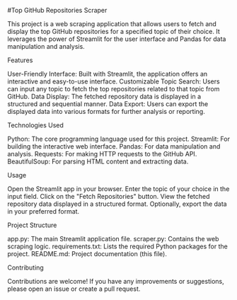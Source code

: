 #Top GitHub Repositories Scraper


This project is a web scraping application that allows users to fetch and display the top GitHub repositories for a specified topic of their choice. It leverages the power of Streamlit for the user interface and Pandas for data manipulation and analysis.

Features

User-Friendly Interface: Built with Streamlit, the application offers an interactive and easy-to-use interface.
Customizable Topic Search: Users can input any topic to fetch the top repositories related to that topic from GitHub.
Data Display: The fetched repository data is displayed in a structured and sequential manner.
Data Export: Users can export the displayed data into various formats for further analysis or reporting.

Technologies Used

Python: The core programming language used for this project.
Streamlit: For building the interactive web interface.
Pandas: For data manipulation and analysis.
Requests: For making HTTP requests to the GitHub API.
BeautifulSoup: For parsing HTML content and extracting data.

Usage

Open the Streamlit app in your browser.
Enter the topic of your choice in the input field.
Click on the "Fetch Repositories" button.
View the fetched repository data displayed in a structured format.
Optionally, export the data in your preferred format.

Project Structure

app.py: The main Streamlit application file.
scraper.py: Contains the web scraping logic.
requirements.txt: Lists the required Python packages for the project.
README.md: Project documentation (this file).

Contributing

Contributions are welcome! If you have any improvements or suggestions, please open an issue or create a pull request.
